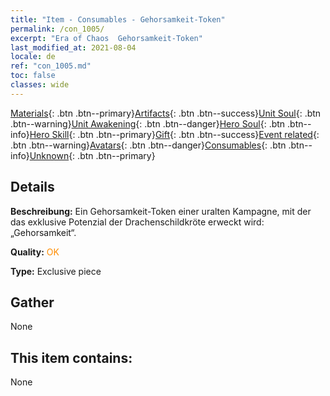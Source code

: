 ```yaml
---
title: "Item - Consumables - Gehorsamkeit-Token"
permalink: /con_1005/
excerpt: "Era of Chaos  Gehorsamkeit-Token"
last_modified_at: 2021-08-04
locale: de
ref: "con_1005.md"
toc: false
classes: wide
---
```

 [Materials](/ItemsDE/){: .btn .btn--primary}[Artifacts](/ItemsDE/Artifacts/){: .btn .btn--success}[Unit Soul](/ItemsDE/UnitSoul/){: .btn .btn--warning}[Unit Awakening](/ItemsDE/UnitAwakening/){: .btn .btn--danger}[Hero Soul](/ItemsDE/HeroSoul/){: .btn .btn--info}[Hero Skill](/ItemsDE/HeroSkill/){: .btn .btn--primary}[Gift](/ItemsDE/Gift/){: .btn .btn--success}[Event related](/ItemsDE/Events/){: .btn .btn--warning}[Avatars](/ItemsDE/Avatars/){: .btn .btn--danger}[Consumables](/ItemsDE/Consumables/){: .btn .btn--info}[Unknown](/ItemsDE/Unknown/){: .btn .btn--primary}

## Details
 **Beschreibung:** Ein Gehorsamkeit-Token einer uralten Kampagne, mit der das exklusive Potenzial der Drachenschildkröte erweckt wird: „Gehorsamkeit“.

 **Quality:** <span style="color: #FF8C00">OK</span>

 **Type:** Exclusive piece

## Gather

  None

## This item contains:

  None

